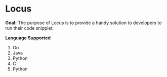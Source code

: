 # Locus

**Goal:**
The purpose of Locus is to provide a handy solution to developers to run their code snipplet.

**Language Supported**
1. Go
2. Java
3. Python
4. C
5. Python
